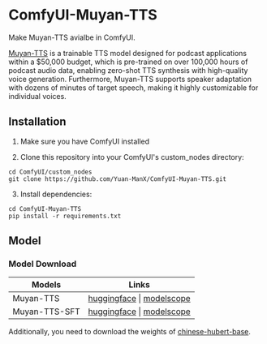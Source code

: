 # ComfyUI-Muyan-TTS

Make Muyan-TTS avialbe in ComfyUI.

[Muyan-TTS](https://github.com/MYZY-AI/Muyan-TTS) is a trainable TTS model designed for podcast applications within a $50,000 budget, which is pre-trained on over 100,000 hours of podcast audio data, enabling zero-shot TTS synthesis with high-quality voice generation. Furthermore, Muyan-TTS supports speaker adaptation with dozens of minutes of target speech, making it highly customizable for individual voices.


## Installation

1. Make sure you have ComfyUI installed

2. Clone this repository into your ComfyUI's custom_nodes directory:
```
cd ComfyUI/custom_nodes
git clone https://github.com/Yuan-ManX/ComfyUI-Muyan-TTS.git
```

3. Install dependencies:
```
cd ComfyUI-Muyan-TTS
pip install -r requirements.txt
```


## Model

### Model Download 

| Models   | Links   |
|-------|-------|
| Muyan-TTS   | [huggingface](https://huggingface.co/MYZY-AI/Muyan-TTS) \| [modelscope](https://modelscope.cn/models/MYZY-AI/Muyan-TTS)   |
| Muyan-TTS-SFT   | [huggingface](https://huggingface.co/MYZY-AI/Muyan-TTS-SFT) \| [modelscope](https://modelscope.cn/models/MYZY-AI/Muyan-TTS-SFT)   |

Additionally, you need to download the weights of [chinese-hubert-base](https://huggingface.co/TencentGameMate/chinese-hubert-base).

